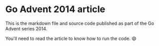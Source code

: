 # Go Advent 2014 article

This is the markdown file and source code published as part of the Go Advent series 2014.

You'll need to read the article to know how to run the code. :smile:
